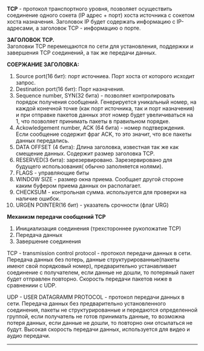 **TCP** - протокол транспортного уровня, позволяет осуществить соединение одного сокета (IP адрес + порт) хоста источника с сокетом хоста назначения.
Заголовок IP будет содержать информацию с IP- адресами, а заголовок TCP - информацию о порте.

**ЗАГОЛОВОК ТСР.**  
Заголовки ТСР перемещаются по сети для установления, поддержки и завершения ТСР соединений, а так же передачи данных.  

**СОЕРЖАНИЕ ЗАГОЛОВКА:**   
1) Source port(16 бит): порт источниеа. Порт хоста от которого исходит запрос.  
2) Destination port(16 бит): Порт назначения.
3) Sequence number, SYN(32 бита) - позволяет контролировать порядок получения сообщений. Генерируется уникальный номер, на каждой конечной точке (как порт источника, так и порт назначения) и при отправке пакетов данных этот номер будет увеличиваться на 1, что позволяет принимать пакеты в правильном порядке.
4) Ackowledgement number, ACK (64 бита) - номер подтверждения. Если сообщение содержит фраг ACK, то это значит, что все пакеты данных передались.
6) DATA OFFSET (4 бита): Длина заголовка, известная так же как смещение данных. Содержит размер заголовка ТСР.
7) RESERVED(3 бита): зарезервировано. Зарезервировано для будущего использования( обычно заполняется нолями).
8) FLAGS - управляющие биты
9) WINDOW SIZE - размер окна приема. Сообщает другой стороне каким буфером приема данных он располагает.
10) CHECKSUM - контрольная сумма. используется для проверки на наличие ошибок.
11) URGEN POINTER(16 бит) - указатель срочности (флаг URG)

**Механизм передачи сообщений ТСР**  

1. Инициализация соединения (трехстороннее рукопожатие ТСР)
2. Передача данных
3. Завершение соединения
   
TCP - transmission control protocol - протокол передачи данных в сети. Передача данных без потерь, данные структурированные(пакеты имеют свой порядковый номер), предварительно устанавливает соединение с получателем, если данные не дошли, то потеряный пакет будет отправлен повторно. Скорость передачи пакетов ниже в сравнениии с UDP.

UDP - USER DATAGRAMM PROTOCOL - протокол передачи данных в сети. Передача данных без предварительно установленного соединения, пакеты не структурированные и передаются определенной группой, если получатель не готов принимать данные, то возможна потеря данных, если данные не дошли, то повторно они отсылаться не будут. Высокая скорость передачи данных, используется для видео и аудио передачи.
___
